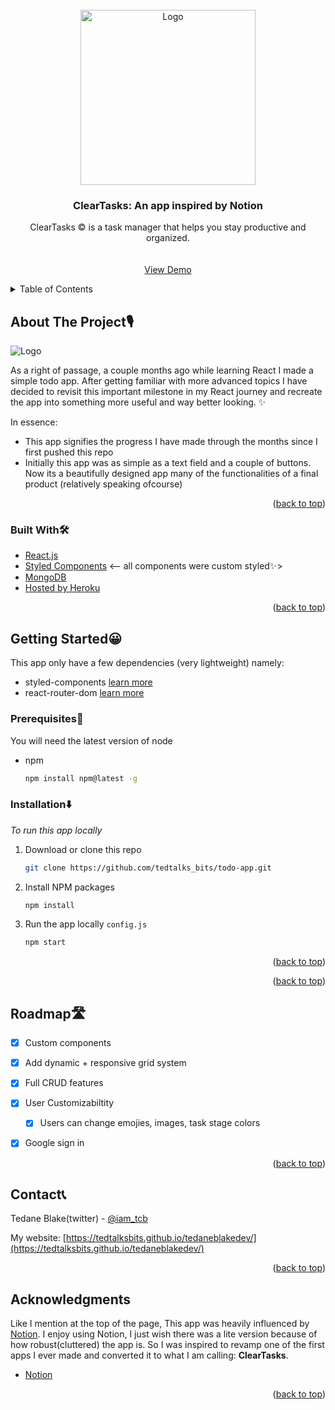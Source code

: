 <div id="top"></div>

<!-- PROJECT LOGO -->
<br />
<div align="center">
  <a href="https://github.com/tedtalksbits/taskify/blob/main/src/screenshots/taskify-2.gif">
    <img src="/simple-todo/src/screenshots/clearTasks.jpg" alt="Logo" width="280" height="280" style='object-fit: cover;'>
  </a>

  <h3 align="center">ClearTasks: An app inspired by Notion</h3>

  <p align="center">
    ClearTasks &copy; is a task manager that helps you stay productive and organized.
    <br />
    <br />
    <br />
    <a href="https://github.com/tedtalksbits/cleartasks">View Demo</a>
  </p>
</div>



<!-- TABLE OF CONTENTS -->
<details>
  <summary>Table of Contents</summary>
  <ol>
    <li>
      <a href="#about-the-project">About The Project</a>
      <ul>
        <li><a href="#built-with">Built With</a></li>
      </ul>
    </li>
    <li>
      <a href="#getting-started">Getting Started</a>
      <ul>
        <li><a href="#prerequisites">Prerequisites</a></li>
        <li><a href="#installation">Installation</a></li>
      </ul>
    </li>
    <li><a href="#usage">Usage</a></li>
    <li><a href="#roadmap">Roadmap</a></li>
    <li><a href="#contributing">Contributing</a></li>
    <li><a href="#license">License</a></li>
    <li><a href="#contact">Contact</a></li>
    <li><a href="#acknowledgments">Acknowledgments</a></li>
  </ol>
</details>



<!-- ABOUT THE PROJECT -->
## About The Project🎙

<img src="/simple-todo/src/screenshots/ct-gif.gif" alt="Logo" style='object-fit: cover;'>

As a right of passage, a couple months ago while learning React I made a simple todo app. After getting familiar with more advanced topics I have decided to revisit this important milestone in my React journey and recreate the app into something more useful and way better looking. ✨ 

In essence:
* This app signifies the progress I have made through the months since I first pushed this repo
* Initially this app was as simple as a text field and a couple of buttons. Now its a beautifully designed app many of the functionalities of a final product (relatively speaking ofcourse)



<p align="right">(<a href="#top">back to top</a>)</p>



### Built With🛠


* [React.js](https://reactjs.org/)
* [Styled Components](https://styled-components.com/) <-- all components were custom styled✨>
* [MongoDB](https://www.npmjs.com/package/json-server)
* [Hosted by Heroku](https://id.heroku.com/)


<p align="right">(<a href="#top">back to top</a>)</p>



<!-- GETTING STARTED -->
## Getting Started😀

This app only have a few dependencies (very lightweight) 
namely: 
- styled-components [learn more](https://www.npmjs.com/package/styled-components)
- react-router-dom [learn more](https://www.npmjs.com/package/react-router-dom/v/6.0.0-beta.0)

### Prerequisites😤

You will need the latest version of node
* npm
  ```sh
  npm install npm@latest -g
  ```

### Installation⬇️

_To run this app locally_

1. Download or clone this repo

   ```sh
   git clone https://github.com/tedtalks_bits/todo-app.git
   ```
3. Install NPM packages
   ```sh
   npm install
   ```
4. Run the app locally `config.js`
   ```sh
   npm start
   ```

<p align="right">(<a href="#top">back to top</a>)</p>


<p align="right">(<a href="#top">back to top</a>)</p>



<!-- ROADMAP -->
## Roadmap🛣

- [x] Custom components
- [x] Add dynamic + responsive grid system
- [x] Full CRUD features
- [x] User Customizabiltity 
  - [x] Users can change emojies, images, task stage colors
- [x] Google sign in 




<p align="right">(<a href="#top">back to top</a>)</p>


<!-- CONTACT -->
## Contact📞

Tedane Blake(twitter) - [@iam_tcb](https://twitter.com/iam_tcb)

My website: [https://tedtalksbits.github.io/tedaneblakedev/](https://tedtalksbits.github.io/tedaneblakedev/)

<p align="right">(<a href="#top">back to top</a>)</p>



<!-- ACKNOWLEDGMENTS -->
## Acknowledgments

Like I mention at the top of the page, This app was heavily influenced by [Notion](https://www.notion.so/). I enjoy using Notion, I just wish there was a lite version because of how robust(cluttered) the app is. So I was inspired to revamp one of the first apps I ever made and converted it to what I am calling: **ClearTasks**.

* [Notion](https://www.notion.so/)

<p align="right">(<a href="#top">back to top</a>)</p>

